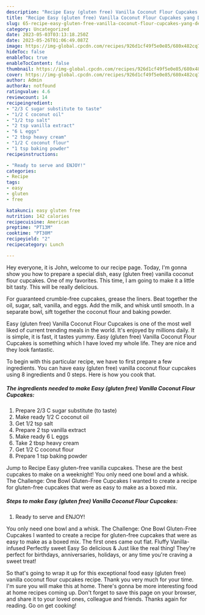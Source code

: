 ```yaml
---
description: "Recipe Easy (gluten free) Vanilla Coconut Flour Cupcakes yang Delicious"
title: "Recipe Easy (gluten free) Vanilla Coconut Flour Cupcakes yang Delicious"
slug: 65-recipe-easy-gluten-free-vanilla-coconut-flour-cupcakes-yang-delicious
category: Uncategorized
date: 2023-05-03T03:13:18.250Z
date: 2023-05-26T01:06:49.087Z
image: https://img-global.cpcdn.com/recipes/926d1cf49f5e0e85/680x482cq70/easy-gluten-free-vanilla-coconut-flour-cupcakes-recipe-main-photo.jpg
hideToc: false
enableToc: true
enableTocContent: false
thumbnail: https://img-global.cpcdn.com/recipes/926d1cf49f5e0e85/680x482cq70/easy-gluten-free-vanilla-coconut-flour-cupcakes-recipe-main-photo.jpg
cover: https://img-global.cpcdn.com/recipes/926d1cf49f5e0e85/680x482cq70/easy-gluten-free-vanilla-coconut-flour-cupcakes-recipe-main-photo.jpg
author: Admin
authorAv: notfound
ratingvalue: 4.6
reviewcount: 14
recipeingredient:
- "2/3 C sugar substitute to taste"
- "1/2 C coconut oil"
- "1/2 tsp salt"
- "2 tsp vanilla extract"
- "6 L eggs"
- "2 tbsp heavy cream"
- "1/2 C coconut flour"
- "1 tsp baking powder"
recipeinstructions:

- "Ready to serve and ENJOY!"
categories:
- Recipe
tags:
- easy
- gluten
- free

katakunci: easy gluten free 
nutrition: 142 calories
recipecuisine: American
preptime: "PT13M"
cooktime: "PT30M"
recipeyield: "2"
recipecategory: Lunch

---
```



Hey everyone, it is John, welcome to our recipe page. Today, I'm gonna show you how to prepare a special dish, easy (gluten free) vanilla coconut flour cupcakes. One of my favorites. This time, I am going to make it a little bit tasty. This will be really delicious.

For guaranteed crumble-free cupcakes, grease the liners. Beat together the oil, sugar, salt, vanilla, and eggs. Add the milk, and whisk until smooth. In a separate bowl, sift together the coconut flour and baking powder.

Easy (gluten free) Vanilla Coconut Flour Cupcakes is one of the most well liked of current trending meals in the world. It's enjoyed by millions daily. It is simple, it is fast, it tastes yummy. Easy (gluten free) Vanilla Coconut Flour Cupcakes is something which I have loved my whole life. They are nice and they look fantastic.


To begin with this particular recipe, we have to first prepare a few ingredients. You can have easy (gluten free) vanilla coconut flour cupcakes using 8 ingredients and 0 steps. Here is how you cook that.

<!--inarticleads1-->

##### The ingredients needed to make Easy (gluten free) Vanilla Coconut Flour Cupcakes:

1. Prepare 2/3 C sugar substitute (to taste)
1. Make ready 1/2 C coconut oil
1. Get 1/2 tsp salt
1. Prepare 2 tsp vanilla extract
1. Make ready 6 L eggs
1. Take 2 tbsp heavy cream
1. Get 1/2 C coconut flour
1. Prepare 1 tsp baking powder


Jump to Recipe Easy gluten-free vanilla cupcakes. These are the best cupcakes to make on a weeknight! You only need one bowl and a whisk. The Challenge: One Bowl Gluten-Free Cupcakes I wanted to create a recipe for gluten-free cupcakes that were as easy to make as a boxed mix. 

<!--inarticleads2-->

##### Steps to make Easy (gluten free) Vanilla Coconut Flour Cupcakes:


1. Ready to serve and ENJOY!

You only need one bowl and a whisk. The Challenge: One Bowl Gluten-Free Cupcakes I wanted to create a recipe for gluten-free cupcakes that were as easy to make as a boxed mix. The first ones came out flat. Fluffy Vanilla-infused Perfectly sweet Easy So delicious &amp; Just like the real thing! They&#39;re perfect for birthdays, anniversaries, holidays, or any time you&#39;re craving a sweet treat! 

So that's going to wrap it up for this exceptional food easy (gluten free) vanilla coconut flour cupcakes recipe. Thank you very much for your time. I'm sure you will make this at home. There's gonna be more interesting food at home recipes coming up. Don't forget to save this page on your browser, and share it to your loved ones, colleague and friends. Thanks again for reading. Go on get cooking!
